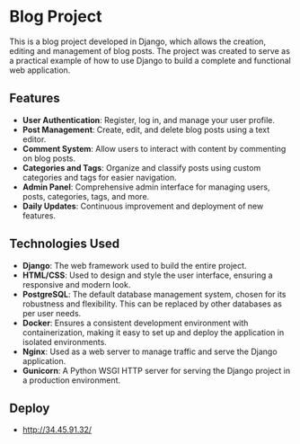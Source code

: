 # Blog Project

This is a blog project developed in Django, which allows the creation, editing and management of blog posts. The project was created to serve as a practical example of how to use Django to build a complete and functional web application.

## Features

- **User Authentication**: Register, log in, and manage your user profile.
- **Post Management**: Create, edit, and delete blog posts using a text editor.
- **Comment System**: Allow users to interact with content by commenting on blog posts.
- **Categories and Tags**: Organize and classify posts using custom categories and tags for easier navigation.
- **Admin Panel**: Comprehensive admin interface for managing users, posts, categories, tags, and more.
- **Daily Updates**: Continuous improvement and deployment of new features.

## Technologies Used

- **Django**: The web framework used to build the entire project.
- **HTML/CSS**: Used to design and style the user interface, ensuring a responsive and modern look.
- **PostgreSQL**: The default database management system, chosen for its robustness and flexibility. This can be replaced by other databases as per user needs.
- **Docker**: Ensures a consistent development environment with containerization, making it easy to set up and deploy the application in isolated environments.
- **Nginx**: Used as a web server to manage traffic and serve the Django application.
- **Gunicorn**: A Python WSGI HTTP server for serving the Django project in a production environment.
  
## Deploy
- http://34.45.91.32/